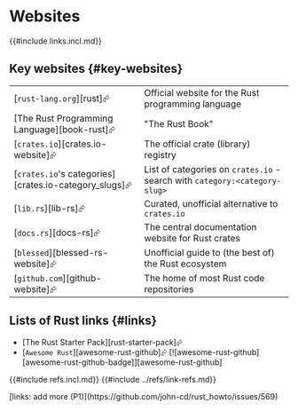 # Websites

{{#include links.incl.md}}

## Key websites {#key-websites}

|||
|---|---|
| [`rust-lang.org`][rust]⮳ | Official website for the Rust programming language |
| [The Rust Programming Language][book-rust]⮳ | "The Rust Book" |
| [`crates.io`][crates.io-website]⮳ | The official crate (library) registry |
| [`crates.io`'s categories][crates.io-category_slugs]⮳ | List of categories on `crates.io` - search with `category:<category-slug>` |
| [`lib.rs`][lib-rs]⮳ | Curated, unofficial alternative to `crates.io` |
| [`docs.rs`][docs-rs]⮳ | The central documentation website for Rust crates |
| [`blessed`][blessed-rs-website]⮳ | Unofficial guide to (the best of) the Rust ecosystem |
| [`github.com`][github-website]⮳ | The home of most Rust code repositories |

## Lists of Rust links {#links}

- [The Rust Starter Pack][rust-starter-pack]⮳
- [`Awesome Rust`][awesome-rust-github]⮳ [![awesome-rust-github][awesome-rust-github-badge]][awesome-rust-github]

{{#include refs.incl.md}}
{{#include ../refs/link-refs.md}}

<div class="hidden">
[links: add more (P1)](https://github.com/john-cd/rust_howto/issues/569)

</div>
